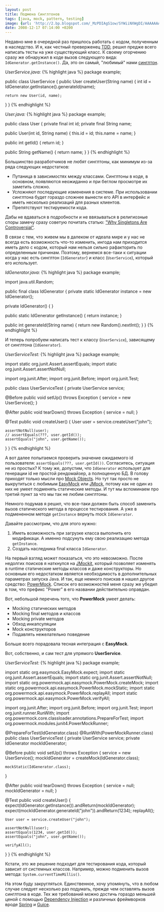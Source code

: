 ```yaml
---
layout: post
title: Подмена Синглтонов
tags: [java, mock, pattern, testing]
image: {url: 'http://2.bp.blogspot.com/_MzPDIAgS1ow/SYWiiNXWgDI/AAAAAAAAJr4/rMPEwUK1HsM/s320/sngleton.jpg', width: '320px', height: '234px'}
date: 2008-12-17 07:14:00 +0200
---
```

Недавно мне в очередной раз пришлось работать с кодом, полученным в наследство. И я, как честный преверженец [TDD][1], решил предже всего написать тесты на уже существующий класс. К своему огорчению сразу же обнаружил в коде вызов следующего вида: `IdGenerator.getInstance()`. Да, это он самый, \"любимый\" нами [синглтон][2].

<!-- more -->

*UserService.java:*
{% highlight java %}
package example;

public class UserService {
  public User createUser(String name) {
    int id = IdGenerator.getInstance().generateId(name);

    return new User(id, name);
  }
}
{% endhighlight %}
  
*User.java:*
{% highlight java %}
package example;

public class User {
  private final int id;
  private final String name;

  public User(int id, String name) {
    this.id = id;
    this.name = name;
  }

  public int getId() {
    return id;
  }

  public String getName() {
    return name;
  }
}
{% endhighlight %}
  
Большинство разработчиков не любят синглтоны, как минимум из-за ряда следующих недостатков:

* Путаница в зависимостях между классами. Синглтоны в коде, в основном, появляются неожиданно и при беглом просмотре их заметить сложно.
* Усложняют последующие изменения в системе. При использовании синглтона будет гораздо сложнее вынести его API в интерфейс и иметь несколько реализаций для разных клиентов.
* Препятствуют тестируемости кода.

Дабы не вдаваться в подробности и не ввязываться в религиозные споры замечу сразу советую почитать статью: [\"Why Singletons Are Controversial\"][3].  
  
В связи с тем, что живем мы в далеком от идеала мире и у нас не всегда есть возможность что-то изменить, ингода нам приходится иметь дело с кодом, который нам нельзя сильно рафакторить по определенным причинам. Поэтому, вернемся все-таки к ситуации когда у нас есть синглтон (`IdGenerator`) и класс (`UserService`), который его использует.  
  
*IdGenerator.java:*
{% highlight java %}
package example;

import java.util.Random;

public final class IdGenerator {
  private static IdGenerator instance = new IdGenerator();

  private IdGenerator() {
  }

  public static IdGenerator getInstance() {
    return instance;
  }

  public int generateId(String name) {
    return new Random().nextInt();
  }
}
{% endhighlight %}
  
И теперь попробуем написать тест к классу (`UserService`), зависящему от синглтона (`IdGenerator`).  
  
*UserServiceTest:*
{% highlight java %}
package example;

import static org.junit.Assert.assertEquals;
import static org.junit.Assert.assertNotNull;

import org.junit.After;
import org.junit.Before;
import org.junit.Test;

public class UserServiceTest {
  private UserService service;

  @Before
  public void setUp() throws Exception {
    service = new UserService();
  }

  @After
  public void tearDown() throws Exception {
    service = null;
  }

  @Test
  public void createUser() {
    User user = service.createUser("john");

    assertNotNull(user);
    // assertEquals(???, user.getId());
    assertEquals("john", user.getName());
  }
}
{% endhighlight %}
  
А вот далее попытаемся проверить значение ожидаемого id пользователя: `assertEquals(???, user.getId())`. Согласитесь, ситуация не из простых? К тому же, допустим, что `IdGenerator` использует для генерации id не простой рендомайзер, а полноценную БД. В голову приходят только мысли про [Mock Objects][4]. Но тут так просто не выкрутиться с любимым [EasyMock][5] или [JMock][6], потому как не один из них не умеет подменять статические методы. И тут мы вспоминаем про третий пункт за что мы так не любим синглтоны.  
  
Немного подумав я решил, что все-таки должен быть способ заменить вызов статического метода в процессе тестирования. А уже в подмененном методе `getInstance` вернуть mock `IdGenerator`.  
  
Давайте рассмотрим, что для этого нужно:

1.  Иметь возможность при загрузке класса выполнить его модификаци. А именно подсунуть ему свою реализацию метода `getInstance`.
2.  Создать наследника final класса `IdGenerator`.

  
На первый взгляд может показаться, что это невозможно. После недолгих поисков я наткнулся на [JMockit][7], который позволяет изменять в runtime статические методы классов и даже конструкторы. Но основным его недостатком является необходимость в дополнительных параметрах запуска Java. И так, еще немного поискав я нашел другое средство: [PowerMock][8]. Список его возможностей меня сразу же убедил в том, что префикс \"Power\" в его названии действительно оправдан.  
  
Вот, небольшой перечень того, что **PowerMock** умеет делать:

* Mocking статических методов
* Mocking final методов и классов
* Mocking private методов
* Обход инкапсуляции
* Mock конструкторов
* Подавлять нежелательно поведение

  
Больше всего порадовала тесная интеграция с **EasyMock**.  
  
Вот, собственно, и сам тест для упрямого **UserService**.  
  
*UserServiceTest:*
{% highlight java %}
package example;

import static org.easymock.EasyMock.expect;
import static org.junit.Assert.assertEquals;
import static org.junit.Assert.assertNotNull;
import static org.powermock.api.easymock.PowerMock.createMock;
import static org.powermock.api.easymock.PowerMock.mockStatic;
import static org.powermock.api.easymock.PowerMock.replayAll;
import static org.powermock.api.easymock.PowerMock.verifyAll;

import org.junit.After;
import org.junit.Before;
import org.junit.Test;
import org.junit.runner.RunWith;
import org.powermock.core.classloader.annotations.PrepareForTest;
import org.powermock.modules.junit4.PowerMockRunner;

@PrepareForTest(IdGenerator.class)
@RunWith(PowerMockRunner.class)
public class UserServiceTest {
  private UserService service;
  private IdGenerator mockIdGenerator;

  @Before
  public void setUp() throws Exception {
    service = new UserService();
    mockIdGenerator = createMock(IdGenerator.class);

    mockStatic(IdGenerator.class);
  }

  @After
  public void tearDown() throws Exception {
    service = null;
    mockIdGenerator = null;
  }

  @Test
  public void createUser() {
    expect(IdGenerator.getInstance()).andReturn(mockIdGenerator);
    expect(mockIdGenerator.generateId("john")).andReturn(1234);
    replayAll();

    User user = service.createUser("john");

    assertNotNull(user);
    assertEquals(1234, user.getId());
    assertEquals("john", user.getName());

    verifyAll();
  }
}
{% endhighlight %}
  
Кстати, это же решение подходит для тестирования кода, который зависит от системных классов. Например, можно подменить вызов метода: ``System.currentTimeMillis()``.  
  
На этом буду закругляться. Единственное, хочу упомянуть, что в любом случае следует несколько раз подумать, прежде чем оставлять вызов синглтона в коде. Тех же требований можно достичь гораздо меньшей ценой с помощью [Dependency Injection][9] и различных фреймворков вроде [Spring][10] и [Guice][11].

[1]: http://en.wikipedia.org/wiki/Test-driven_development 
[2]: http://ru.wikipedia.org/wiki/%D0%9E%D0%B4%D0%B8%D0%BD%D0%BE%D1%87%D0%BA%D0%B0_%28%D1%88%D0%B0%D0%B1%D0%BB%D0%BE%D0%BD_%D0%BF%D1%80%D0%BE%D0%B5%D0%BA%D1%82%D0%B8%D1%80%D0%BE%D0%B2%D0%B0%D0%BD%D0%B8%D1%8F%29 
[3]: http://code.google.com/p/google-singleton-detector/wiki/WhySingletonsAreControversial 
[4]: http://en.wikipedia.org/wiki/Mock_object 
[5]: http://www.easymock.org/ 
[6]: http://www.jmock.org/ 
[7]: https://jmockit.dev.java.net/ 
[8]: http://code.google.com/p/powermock/ 
[9]: http://en.wikipedia.org/wiki/Dependency_injection 
[10]: http://www.springsource.org/ 
[11]: http://code.google.com/p/google-guice/ 
